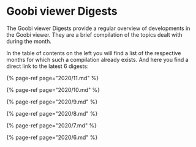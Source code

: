 # Goobi viewer Digests

The Goobi viewer Digests provide a regular overview of developments in the Goobi viewer. They are a brief compilation of the topics dealt with during the month. 

In the table of contents on the left you will find a list of the respective months for which such a compilation already exists. And here you find a direct link to the latest 6 digests:

{% page-ref page="2020/11.md" %}

{% page-ref page="2020/10.md" %}

{% page-ref page="2020/9.md" %}

{% page-ref page="2020/8.md" %}

{% page-ref page="2020/7.md" %}

{% page-ref page="2020/6.md" %}

